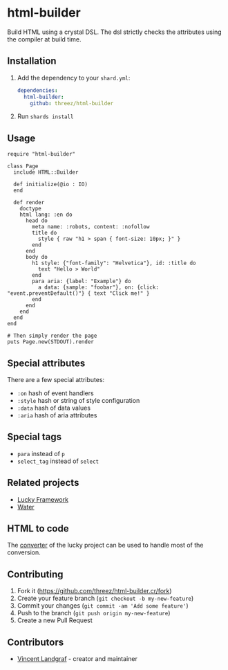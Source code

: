 # html-builder

Build HTML using a crystal DSL. The dsl strictly checks the attributes
using the compiler at build time.

## Installation

1. Add the dependency to your `shard.yml`:

   ```yaml
   dependencies:
     html-builder:
       github: threez/html-builder
   ```

2. Run `shards install`

## Usage

```crystal
require "html-builder"

class Page
  include HTML::Builder

  def initialize(@io : IO)
  end

  def render
    doctype
    html lang: :en do
      head do
        meta name: :robots, content: :nofollow
        title do
          style { raw "h1 > span { font-size: 10px; }" }
        end
      end
      body do
        h1 style: {"font-family": "Helvetica"}, id: :title do
          text "Hello > World"
        end
        para aria: {label: "Example"} do
          a data: {sample: "foobar"}, on: {click: "event.preventDefault()"} { text "Click me!" }
        end
      end
    end
  end
end

# Then simply render the page
puts Page.new(STDOUT).render
```

## Special attributes

There are a few special attributes:

* `:on` hash of event handlers
* `:style` hash or string of style configuration
* `:data` hash of data values
* `:aria` hash of aria attributes

## Special tags

* `para` instead of `p`
* `select_tag` instead of `select`

## Related projects

* [Lucky Framework](https://luckyframework.org/guides/frontend/rendering-html)
* [Water](https://github.com/shootingfly/water)

## HTML to code

The [converter](https://luckyframework.org/html) of the lucky project can
be used to handle most of the conversion.

## Contributing

1. Fork it (<https://github.com/threez/html-builder.cr/fork>)
2. Create your feature branch (`git checkout -b my-new-feature`)
3. Commit your changes (`git commit -am 'Add some feature'`)
4. Push to the branch (`git push origin my-new-feature`)
5. Create a new Pull Request

## Contributors

- [Vincent Landgraf](https://github.com/threez) - creator and maintainer
